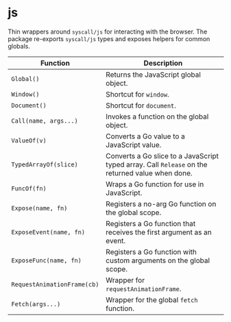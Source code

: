 # js

Thin wrappers around `syscall/js` for interacting with the browser. The package re-exports `syscall/js` types and exposes helpers for common globals.

| Function | Description |
| --- | --- |
| `Global()` | Returns the JavaScript global object. |
| `Window()` | Shortcut for `window`. |
| `Document()` | Shortcut for `document`. |
| `Call(name, args...)` | Invokes a function on the global object. |
| `ValueOf(v)` | Converts a Go value to a JavaScript value. |
| `TypedArrayOf(slice)` | Converts a Go slice to a JavaScript typed array. Call `Release` on the returned value when done. |
| `FuncOf(fn)` | Wraps a Go function for use in JavaScript. |
| `Expose(name, fn)` | Registers a no-arg Go function on the global scope. |
| `ExposeEvent(name, fn)` | Registers a Go function that receives the first argument as an event. |
| `ExposeFunc(name, fn)` | Registers a Go function with custom arguments on the global scope. |
| `RequestAnimationFrame(cb)` | Wrapper for `requestAnimationFrame`. |
| `Fetch(args...)` | Wrapper for the global `fetch` function. |

